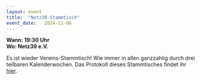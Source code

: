 ```yaml
---
layout: event
title:  "Netz39-Stammtisch"
event_date:   2024-11-06
---
```


**Wann: 19:30 Uhr**\
**Wo: Netz39 e.V.**

Es ist wieder Vereins-Stammtisch! Wie immer in allen ganzzahlig durch drei teilbaren Kalenderwochen. Das Protokoll dieses Stammtisches findet ihr [hier](https://wiki.netz39.de/stammtisch:2024:2024-11-06).
